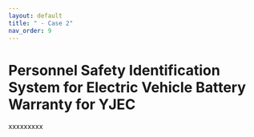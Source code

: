 ```yaml
---
layout: default
title: " - Case 2"
nav_order: 9
---
```


# Personnel Safety Identification System for Electric Vehicle Battery Warranty for YJEC
xxxxxxxxx